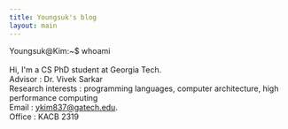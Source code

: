 ```yaml
---
title: Youngsuk's blog
layout: main
---
```


<span class="a">Youngsuk@Kim</span>:<span class="b">~</span><span class="c">$</span> whoami <br>      
Hi, I'm a CS PhD student at Georgia Tech. <br>
<span class="b">Advisor</span> : Dr. Vivek Sarkar <br>
<span class="b">Research interests</span> : programming languages, computer architecture, high performance computing<br>
<span class="b">Email</span> : <a id="a_console" href="mailto:ykim837@gatech.edu">ykim837@gatech.edu</a>. <br> 
<span class="b">Office</span> : KACB 2319


